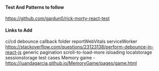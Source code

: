 
#### Test And Patterns to follow
https://github.com/gardun0/rick-morty-react-test

#### Links to Add
ci/cd
debounce
callback
folder
reportWebVitals
serviceWorker
https://stackoverflow.com/questions/23123138/perform-debounce-in-react-js
generic
    pagination
    scroll-to-load-more
isloading
localstorage
sessionstorage
test cases
Memory game - https://juandagarcia.github.io/MemoryGame/pages/game.html

